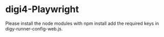 # digi4-Playwright

Please install the node modules with npm install add the required keys in digy-runner-config-web.js.
